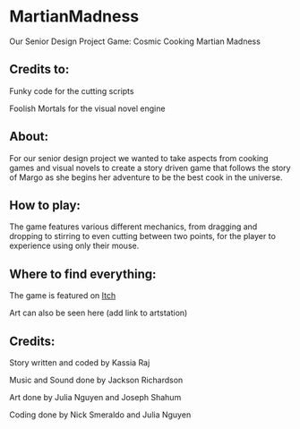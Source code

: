 # MartianMadness
Our Senior Design Project Game: Cosmic Cooking Martian Madness

## **Credits to:**

Funky code for the cutting scripts

Foolish Mortals for the visual novel engine

## **About:**

For our senior design project we wanted to take aspects from cooking games
and visual novels to create a story driven game that follows the story of Margo as she 
begins her adventure to be the best cook in the universe.

## **How to play:**

The game features various different mechanics, from dragging and dropping to stirring to even cutting between two points, for the player to experience using only their mouse.

## **Where to find everything:**

The game is featured on [Itch][1]

[1]: https://the-galactic-chefs.itch.io/cosmic-cooking-martian-madness-test "Itch"

Art can also be seen here (add link to artstation)

## **Credits:**

Story written and coded by Kassia Raj

Music and Sound done by Jackson Richardson

Art done by Julia Nguyen and Joseph Shahum

Coding done by Nick Smeraldo and Julia Nguyen

